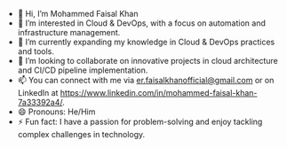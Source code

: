 - 👋 Hi, I’m Mohammed Faisal Khan
- 👀 I’m interested in Cloud & DevOps, with a focus on automation and infrastructure management.
- 🌱 I’m currently expanding my knowledge in Cloud & DevOps practices and tools.
- 💞️ I’m looking to collaborate on innovative projects in cloud architecture and CI/CD pipeline implementation. 
- 📫 You can connect with me via er.faisalkhanofficial@gmail.com or on LinkedIn at https://www.linkedin.com/in/mohammed-faisal-khan-7a33392a4/.
- 😄 Pronouns: He/Him
- ⚡ Fun fact: I have a passion for problem-solving and enjoy tackling complex challenges in technology.

<!---
faisalkhan158/faisalkhan158 is a ✨ special ✨ repository because its `README.md` (this file) appears on your GitHub profile.
You can click the Preview link to take a look at your changes.
--->
